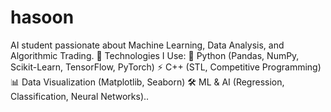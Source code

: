 # hasoon
 AI student passionate about Machine Learning, Data Analysis, and Algorithmic Trading.
🔗 Technologies I Use:
🐍 Python (Pandas, NumPy, Scikit-Learn, TensorFlow, PyTorch)
⚡ C++ (STL, Competitive Programming)
📊 Data Visualization (Matplotlib, Seaborn)
🛠 ML & AI (Regression, Classification, Neural Networks)..
